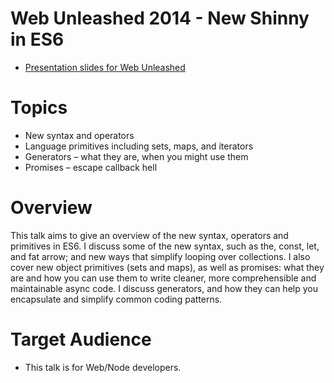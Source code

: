 # Web Unleashed 2014 - New Shinny in ES6

* [Presentation slides for Web Unleashed](http://marcoscaceres.github.io/web-unleashed-2014/#/)

# Topics 

  * New syntax and operators
  * Language primitives including sets, maps, and iterators
  * Generators – what they are, when you might use them
  * Promises – escape callback hell

# Overview

This talk aims to give an overview of the new syntax, operators and primitives in ES6. I discuss some of the new syntax, such as the, const, let, and fat arrow; and new ways that simplify looping over collections. I also cover new object primitives (sets and maps), as well as promises: what they are and how you can use them to write cleaner, more comprehensible and maintainable async code. I discuss generators, and how they can help you encapsulate and simplify common coding patterns. 

# Target Audience
 * This talk is for Web/Node developers.
